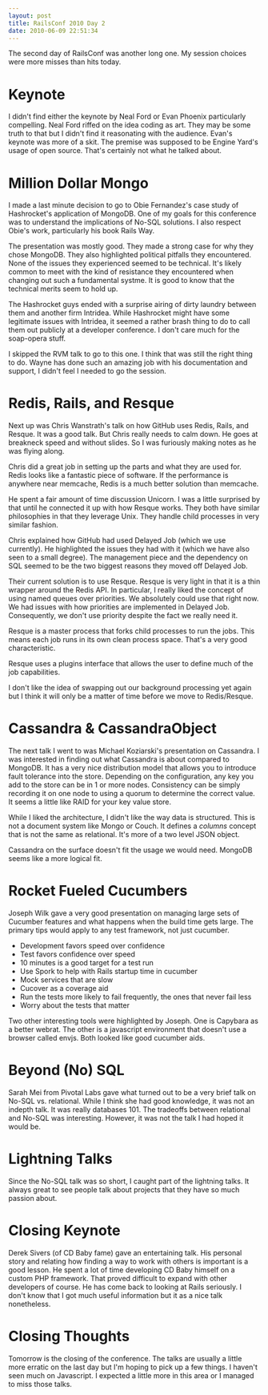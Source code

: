 ```yaml
--- 
layout: post
title: RailsConf 2010 Day 2
date: 2010-06-09 22:51:34
---
```


The second day of RailsConf was another long one. My session choices were more misses than hits today.

# Keynote

I didn't find either the keynote by Neal Ford or Evan Phoenix particularly compelling. Neal Ford riffed on the idea coding as art. They may be some truth to that but I didn't find it reasonating with the audience. Evan's keynote was more of a skit. The premise was supposed to be Engine Yard's usage of open source. That's certainly not what he talked about.

# Million Dollar Mongo

I made a last minute decision to go to Obie Fernandez's case study of Hashrocket's application of MongoDB. One of my goals for this conference was to understand the implications of No-SQL solutions. I also respect Obie's work, particularly his book Rails Way.

The presentation was mostly good. They made a strong case for why they chose MongoDB. They also highlighted political pitfalls they encountered. None of the issues they experienced seemed to be technical. It's likely common to meet with the kind of resistance they encountered when changing out such a fundamental systme. It is good to know that the technical merits seem to hold up.

The Hashrocket guys ended with a surprise airing of dirty laundry between them and another firm Intridea. While Hashrocket might have some legitimate issues with Intridea, it seemed a rather brash thing to do to call them out publicly at a developer conference. I don't care much for the soap-opera stuff.

I skipped the RVM talk to go to this one. I think that was still the right thing to do. Wayne has done such an amazing job with his documentation and support, I didn't feel I needed to go the session.

# Redis, Rails, and Resque

Next up was Chris Wanstrath's talk on how GitHub uses Redis, Rails, and Resque. It was a good talk. But Chris really needs to calm down. He goes at breakneck speed and without slides. So I was furiously making notes as he was flying along.

Chris did a great job in setting up the parts and what they are used for. Redis looks like a fantastic piece of software. If the performance is anywhere near memcache, Redis is a much better solution than memcache.

He spent a fair amount of time discussion Unicorn. I was a little surprised by that until he connected it up with how Resque works. They both have similar philosophies in that they leverage Unix. They handle child processes in very similar fashion.

Chris explained how GitHub had used Delayed Job (which we use currently). He highlighted the issues they had with it (which we have also seen to a small degree). The management piece and the dependency on SQL seemed to be the two biggest reasons they moved off Delayed Job.

Their current solution is to use Resque. Resque is very light in that it is a thin wrapper around the Redis API. In particular, I really liked the concept of using named queues over priorities. We absolutely could use that right now. We had issues with how priorities are implemented in Delayed Job. Consequently, we don't use priority despite the fact we really need it.

Resque is a master process that forks child processes to run the jobs. This means each job runs in its own clean process space. That's a very good characteristic.

Resque uses a plugins interface that allows the user to define much of the job capabilities.

I don't like the idea of swapping out our background processing yet again but I think it will only be a matter of time before we move to Redis/Resque.

# Cassandra & CassandraObject

The next talk I went to was Michael Koziarski's presentation on Cassandra. I was interested in finding out what Cassandra is about compared to MongoDB. It has a very nice distribution model that allows you to introduce fault tolerance into the store. Depending on the configuration, any key you add to the store can be in 1 or more nodes. Consistency can be simply recording it on one node to using a quorum to determine the correct value. It seems a little like RAID for your key value store.

While I liked the architecture, I didn't like the way data is structured. This is not a document system like Mongo or Couch. It defines a *columns* concept that is not the same as relational. It's more of a two level JSON object.

Cassandra on the surface doesn't fit the usage we would need. MongoDB seems like a more logical fit.

# Rocket Fueled Cucumbers

Joseph Wilk gave a very good presentation on managing large sets of Cucumber features and what happens when the build time gets large. The primary tips would apply to any test framework, not just cucumber.

* Development favors speed over confidence
* Test favors confidence over speed
* 10 minutes is a good target for a test run
* Use Spork to help with Rails startup time in cucumber
* Mock services that are slow
* Cucover as a coverage aid
* Run the tests more likely to fail frequently, the ones that never fail less
* Worry about the tests that matter

Two other interesting tools were highlighted by Joseph. One is Capybara as a better webrat. The other is a javascript environment that doesn't use a browser called envjs. Both looked like good cucumber aids.

# Beyond (No) SQL

Sarah Mei from Pivotal Labs gave what turned out to be a very brief talk on No-SQL vs. relational. While I think she had good knowledge, it was not an indepth talk. It was really databases 101. The tradeoffs between relational and No-SQL was interesting. However, it was not the talk I had hoped it would be.

# Lightning Talks

Since the No-SQL talk was so short, I caught part of the lightning talks. It always great to see people talk about projects that they have so much passion about.

# Closing Keynote

Derek Sivers (of CD Baby fame) gave an entertaining talk. His personal story and relating how finding a way to work with others is important is a good lesson. He spent a lot of time developing CD Baby himself on a custom PHP framework. That proved difficult to expand with other developers of course. He has come back to looking at Rails seriously. I don't know that I got much useful information but it as a nice talk nonetheless.

# Closing Thoughts

Tomorrow is the closing of the conference. The talks are usually a little more erratic on the last day but I'm hoping to pick up a few things. I haven't seen much on Javascript. I expected a little more in this area or I managed to miss those talks.

